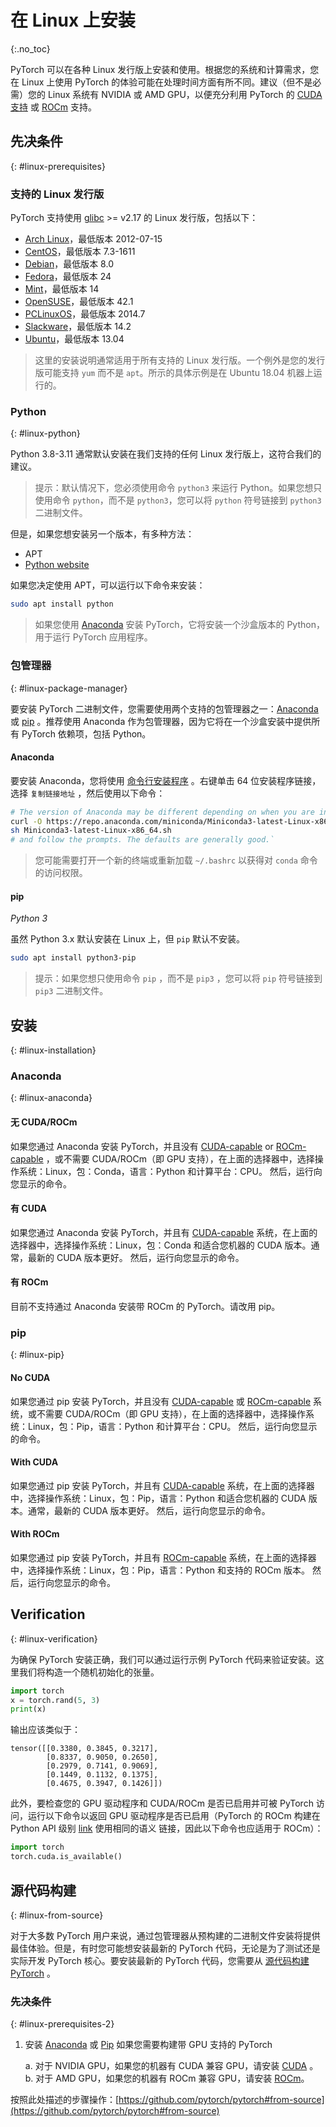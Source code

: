 # 在 Linux 上安装
{:.no_toc}

PyTorch 可以在各种 Linux 发行版上安装和使用。根据您的系统和计算需求，您在 Linux 上使用 PyTorch 的体验可能在处理时间方面有所不同。建议（但不是必需）您的 Linux 系统有 NVIDIA 或 AMD GPU，以便充分利用 PyTorch 的 [CUDA](https://developer.nvidia.com/cuda-zone) [支持](https://pytorch.org/tutorials/beginner/blitz/tensor_tutorial.html?highlight=cuda#cuda-tensors) 或 [ROCm](https://docs.amd.com) 支持。


## 先决条件
{: #linux-prerequisites}

### 支持的 Linux 发行版

PyTorch 支持使用 [glibc](https://www.gnu.org/software/libc/) >= v2.17 的 Linux 发行版，包括以下：

* [Arch Linux](https://www.archlinux.org/download/)，最低版本 2012-07-15
* [CentOS](https://www.centos.org/download/)，最低版本 7.3-1611
* [Debian](https://www.debian.org/distrib/)，最低版本 8.0
* [Fedora](https://getfedora.org/)，最低版本 24
* [Mint](https://linuxmint.com/download.php)，最低版本 14
* [OpenSUSE](https://software.opensuse.org/)，最低版本 42.1
* [PCLinuxOS](https://www.pclinuxos.com/)，最低版本 2014.7
* [Slackware](http://www.slackware.com/getslack/)，最低版本 14.2
* [Ubuntu](https://www.ubuntu.com/download/desktop)，最低版本 13.04

> 这里的安装说明通常适用于所有支持的 Linux 发行版。一个例外是您的发行版可能支持 `yum` 而不是 `apt`。所示的具体示例是在 Ubuntu 18.04 机器上运行的。

### Python
{: #linux-python}

Python 3.8-3.11 通常默认安装在我们支持的任何 Linux 发行版上，这符合我们的建议。

> 提示：默认情况下，您必须使用命令 `python3` 来运行 Python。如果您想只使用命令 `python`，而不是 `python3`，您可以将 `python` 符号链接到 `python3` 二进制文件。

但是，如果您想安装另一个版本，有多种方法：

* APT
* [Python website](https://www.python.org/downloads/mac-osx/)

如果您决定使用 APT，可以运行以下命令来安装：

```bash
sudo apt install python
```

> 如果您使用 [Anaconda](#anaconda) 安装 PyTorch，它将安装一个沙盒版本的 Python，用于运行 PyTorch 应用程序。



### 包管理器
{: #linux-package-manager}

要安装 PyTorch 二进制文件，您需要使用两个支持的包管理器之一：[Anaconda](https://www.anaconda.com/download/#linux) 或 [pip](https://pypi.org/project/pip/) 。推荐使用 Anaconda 作为包管理器，因为它将在一个沙盒安装中提供所有 PyTorch 依赖项，包括 Python。

#### Anaconda

要安装 Anaconda，您将使用 [命令行安装程序](https://www.anaconda.com/download/#linux) 。右键单击 64 位安装程序链接，选择 `复制链接地址` ，然后使用以下命令：

```bash
# The version of Anaconda may be different depending on when you are installing`
curl -O https://repo.anaconda.com/miniconda/Miniconda3-latest-Linux-x86_64.sh
sh Miniconda3-latest-Linux-x86_64.sh
# and follow the prompts. The defaults are generally good.`
```

> 您可能需要打开一个新的终端或重新加载 `~/.bashrc` 以获得对 `conda` 命令的访问权限。

#### pip

*Python 3*

虽然 Python 3.x 默认安装在 Linux 上，但 `pip` 默认不安装。

```bash
sudo apt install python3-pip
```

> 提示：如果您想只使用命令 `pip` ，而不是 `pip3` ，您可以将 `pip` 符号链接到 `pip3` 二进制文件。

## 安装
{: #linux-installation}

### Anaconda
{: #linux-anaconda}

#### 无 CUDA/ROCm

如果您通过 Anaconda 安装 PyTorch，并且没有 [CUDA-capable](https://developer.nvidia.com/cuda-zone) or [ROCm-capable](https://docs.amd.com) ，或不需要 CUDA/ROCm（即 GPU 支持），在上面的选择器中，选择操作系统：Linux，包：Conda，语言：Python 和计算平台：CPU。 然后，运行向您显示的命令。

#### 有 CUDA

如果您通过 Anaconda 安装 PyTorch，并且有 [CUDA-capable](https://developer.nvidia.com/cuda-zone) 系统，在上面的选择器中，选择操作系统：Linux，包：Conda 和适合您机器的 CUDA 版本。通常，最新的 CUDA 版本更好。 然后，运行向您显示的命令。

#### 有 ROCm

目前不支持通过 Anaconda 安装带 ROCm 的 PyTorch。请改用 pip。


### pip
{: #linux-pip}

#### No CUDA

如果您通过 pip 安装 PyTorch，并且没有 [CUDA-capable](https://developer.nvidia.com/cuda-zone) 或 [ROCm-capable](https://docs.amd.com)  系统，或不需要 CUDA/ROCm（即 GPU 支持），在上面的选择器中，选择操作系统：Linux，包：Pip，语言：Python 和计算平台：CPU。 然后，运行向您显示的命令。

#### With CUDA

如果您通过 pip 安装 PyTorch，并且有 [CUDA-capable](https://developer.nvidia.com/cuda-zone) 系统，在上面的选择器中，选择操作系统：Linux，包：Pip，语言：Python 和适合您机器的 CUDA 版本。通常，最新的 CUDA 版本更好。 然后，运行向您显示的命令。


#### With ROCm

如果您通过 pip 安装 PyTorch，并且有 [ROCm-capable](https://docs.amd.com)  系统，在上面的选择器中，选择操作系统：Linux，包：Pip，语言：Python 和支持的 ROCm 版本。 然后，运行向您显示的命令。



## Verification
{: #linux-verification}

为确保 PyTorch 安装正确，我们可以通过运行示例 PyTorch 代码来验证安装。这里我们将构造一个随机初始化的张量。

```python
import torch
x = torch.rand(5, 3)
print(x)
```

输出应该类似于：

```
tensor([[0.3380, 0.3845, 0.3217],
        [0.8337, 0.9050, 0.2650],
        [0.2979, 0.7141, 0.9069],
        [0.1449, 0.1132, 0.1375],
        [0.4675, 0.3947, 0.1426]])
```

此外，要检查您的 GPU 驱动程序和 CUDA/ROCm 是否已启用并可被 PyTorch 访问，运行以下命令以返回 GPU 驱动程序是否已启用（PyTorch 的 ROCm 构建在 Python API 级别 [link](https://github.com/pytorch/pytorch/blob/master/docs/source/notes/hip.rst#hip-interfaces-reuse-the-cuda-interfaces) 使用相同的语义 链接，因此以下命令也应适用于 ROCm）：


```python
import torch
torch.cuda.is_available()
```

## 源代码构建
{: #linux-from-source}

对于大多数 PyTorch 用户来说，通过包管理器从预构建的二进制文件安装将提供最佳体验。但是，有时您可能想安装最新的 PyTorch 代码，无论是为了测试还是实际开发 PyTorch 核心。要安装最新的 PyTorch 代码，您需要从 [源代码构建 PyTorch](https://github.com/pytorch/pytorch#from-source) 。



### 先决条件
{: #linux-prerequisites-2}

1. 安装 [Anaconda](#anaconda) 或 [Pip](#pip) 如果您需要构建带 GPU 支持的 PyTorch 

    a. 对于 NVIDIA GPU，如果您的机器有 CUDA 兼容 GPU，请安装 [CUDA](https://developer.nvidia.com/cuda-downloads) 。 
    b. 对于 AMD GPU，如果您的机器有 ROCm 兼容 GPU，请安装 [ROCm](https://docs.amd.com)。

按照此处描述的步骤操作：[https://github.com/pytorch/pytorch#from-source](https://github.com/pytorch/pytorch#from-source)